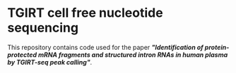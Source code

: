 # TGIRT cell free nucleotide sequencing #

This repository contains code used for the paper ***"Identification of protein-protected mRNA fragments and structured intron RNAs in human plasma by TGIRT-seq peak calling"***.

